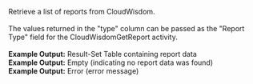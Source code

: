 Retrieve a list of reports from CloudWisdom.
<br><br>
The values returned in the "type" column can be passed as the "Report Type" field for the CloudWisdomGetReport activity.
<br><br>
<b>Example Output:</b> Result-Set Table containing report data
<br>
<b>Example Output:</b> Empty (indicating no report data was found)
<br>
<b>Example Output:</b> Error (error message)
